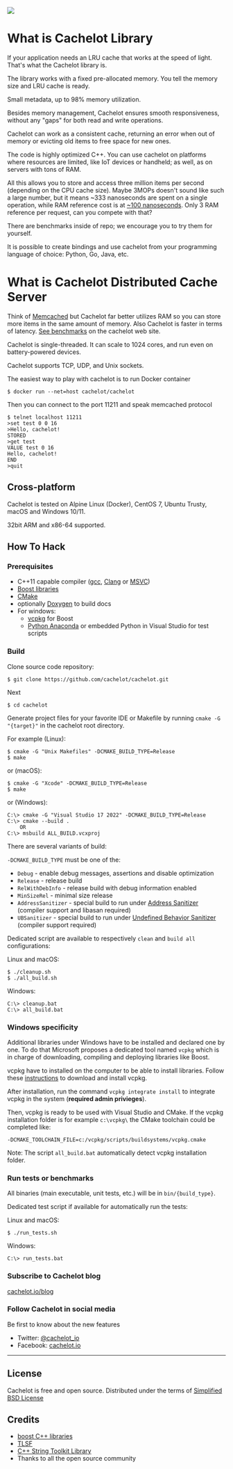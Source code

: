 <a href="https://travis-ci.org/cachelot/cachelot/"><img src="https://travis-ci.org/cachelot/cachelot.svg?branch=master"/></a>

# What is Cachelot Library #
If your application needs an LRU cache that works at the speed of light. That's what the Cachelot library is.

The library works with a fixed pre-allocated memory. You tell the memory size and LRU cache is ready.

Small metadata, up to 98% memory utilization.

Besides memory management, Cachelot ensures smooth responsiveness, without any "gaps" for both read and write operations.

Cachelot can work as a consistent cache, returning an error when out of memory or evicting old items to free space for new ones.

The code is highly optimized C++. You can use cachelot on platforms where resources are limited, like IoT devices or handheld; as well, as on servers with tons of RAM.

All this allows you to store and access three million items per second (depending on the CPU cache size). Maybe 3MOPs doesn't sound like such a large number, but it means ~333 nanoseconds are spent on a single operation, while RAM reference cost is at [~100 nanoseconds](http://www.eecs.berkeley.edu/~rcs/research/interactive_latency.html).
Only 3 RAM reference per request, can you compete with that?

There are benchmarks inside of repo; we encourage you to try them for yourself.

It is possible to create bindings and use cachelot from your programming language of choice: Python, Go, Java, etc.

# What is Cachelot Distributed Cache Server #
Think of [Memcached](http://memcached.org) but Cachelot far better utilizes RAM so you can store more items in the same amount of memory. Also Cachelot is faster in terms of latency.
[See benchmarks](http://cachelot.io/index.html#benchmarks) on the cachelot web site.

Cachelot is single-threaded. It can scale to 1024 cores, and run even on battery-powered devices.

Cachelot supports TCP, UDP, and Unix sockets.

The easiest way to play with cachelot is to run Docker container

    $ docker run --net=host cachelot/cachelot

Then you can connect to the port 11211 and speak memcached protocol

    $ telnet localhost 11211
    >set test 0 0 16
    >Hello, cachelot!
    STORED
    >get test
    VALUE test 0 16
    Hello, cachelot!
    END
    >quit

## Cross-platform ##
Cachelot is tested on Alpine Linux (Docker), CentOS 7, Ubuntu Trusty, macOS and Windows 10/11.

32bit ARM and x86-64 supported.

## How To Hack ##

### Prerequisites ###

 * C++11 capable compiler ([gcc](https://gcc.gnu.org/), [Clang](https://clang.llvm.org/) or [MSVC](https://visualstudio.microsoft.com/fr/vs/features/cplusplus/))
 * [Boost libraries](http://boost.org/)
 * [CMake](http://cmake.org/)
 * optionally [Doxygen](http://doxygen.org/) to build docs
 * For windows:
   * [vcpkg](https://vcpkg.io/) for Boost
   * [Python Anaconda](https://www.anaconda.com/) or embedded Python in Visual Studio for test scripts

### Build ###

Clone source code repository:

    $ git clone https://github.com/cachelot/cachelot.git

Next

    $ cd cachelot

Generate project files for your favorite IDE or Makefile by running `cmake -G "{target}"` in the cachelot root directory.

For example (Linux):

    $ cmake -G "Unix Makefiles" -DCMAKE_BUILD_TYPE=Release
    $ make

or (macOS):

    $ cmake -G "Xcode" -DCMAKE_BUILD_TYPE=Release
    $ make

or (Windows):

    C:\> cmake -G "Visual Studio 17 2022" -DCMAKE_BUILD_TYPE=Release
    C:\> cmake --build .
        OR
    C:\> msbuild ALL_BUILD.vcxproj

There are several variants of build:

`-DCMAKE_BUILD_TYPE`  must be one of the:
- `Debug` - enable debug messages, assertions and disable optimization
- `Release` - release build
- `RelWithDebInfo` - release build with debug information enabled
- `MinSizeRel` - minimal size release
- `AddressSanitizer` - special build to run under [Address Sanitizer](https://clang.llvm.org/docs/AddressSanitizer.html) (compiler support and libasan required)
- `UBSanitizer` - special build to run under [Undefined Behavior Sanitizer](https://clang.llvm.org/docs/UndefinedBehaviorSanitizer.html) (compiler support required)

Dedicated script are available to respectively `clean` and `build all` configurations:

Linux and macOS:

    $ ./cleanup.sh
    $ ./all_build.sh

Windows:

    C:\> cleanup.bat
    C:\> all_build.bat

### Windows specificity ###
Additional libraries under Windows have to be installed and declared one by one.
To do that Microsoft proposes a dedicated tool named `vcpkg` which is in charge of downloading, compiling and deploying libraries like Boost.

vcpkg have to installed on the computer to be able to install libraries.
Follow these [instructions](https://vcpkg.io/en/getting-started.html) to download and install vcpkg.

After installation, run the command `vcpkg integrate install` to integrate vcpkg in the system (**required admin privieges**).

Then, vcpkg is ready to be used with Visual Studio and CMake. If the vcpkg installation folder is for example `c:\vcpkg\` the CMake toolchain could be completed like:

`-DCMAKE_TOOLCHAIN_FILE=c:/vcpkg/scripts/buildsystems/vcpkg.cmake`

Note: The script `all_build.bat` automatically detect vcpkg installation folder.

### Run tests or benchmarks ###
All binaries (main executable, unit tests, etc.) will be in `bin/{build_type}`.

Dedicated test script if available for automatically run the tests:

Linux and macOS:

    $ ./run_tests.sh

Windows:

    C:\> run_tests.bat

### Subscribe to Cachelot blog ###
[cachelot.io/blog](http://cachelot.io/blog/)

### Follow Cachelot in social media ###
Be first to know about the new features

 * Twitter: [@cachelot_io](https://twitter.com/cachelot_io)
 * Facebook: [cachelot.io](https://facebook.com/cachelot.io)

* * *

## License ##
Cachelot is free and open source.
Distributed under the terms of [Simplified BSD License](http://cachelot.io/license.txt)

## Credits ##
 * [boost C++ libraries](http://www.boost.org)
 * [TLSF](http://www.gii.upv.es/tlsf/)
 * [C++ String Toolkit Library](http://www.partow.net/programming/strtk/index.html)
 * Thanks to all the open source community

